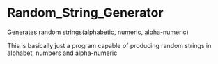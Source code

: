 # Random_String_Generator
Generates random strings(alphabetic, numeric, alpha-numeric)

This is basically just a program capable of producing
random strings in alphabet, numbers and alpha-numeric
